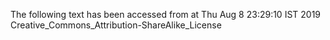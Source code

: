 The following text has been accessed from at Thu Aug 8 23:29:10 IST 2019
Creative_Commons_Attribution-ShareAlike_License
